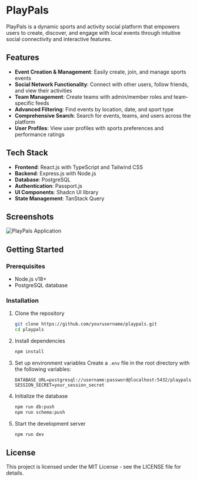 # PlayPals

PlayPals is a dynamic sports and activity social platform that empowers users to create, discover, and engage with local events through intuitive social connectivity and interactive features.

## Features

- **Event Creation & Management**: Easily create, join, and manage sports events
- **Social Network Functionality**: Connect with other users, follow friends, and view their activities
- **Team Management**: Create teams with admin/member roles and team-specific feeds
- **Advanced Filtering**: Find events by location, date, and sport type
- **Comprehensive Search**: Search for events, teams, and users across the platform
- **User Profiles**: View user profiles with sports preferences and performance ratings

## Tech Stack

- **Frontend**: React.js with TypeScript and Tailwind CSS
- **Backend**: Express.js with Node.js
- **Database**: PostgreSQL
- **Authentication**: Passport.js
- **UI Components**: Shadcn UI library
- **State Management**: TanStack Query

## Screenshots

![PlayPals Application](https://example.com/playpals-screenshot.png)

## Getting Started

### Prerequisites

- Node.js v18+
- PostgreSQL database

### Installation

1. Clone the repository
   ```bash
   git clone https://github.com/yourusername/playpals.git
   cd playpals
   ```

2. Install dependencies
   ```bash
   npm install
   ```

3. Set up environment variables
   Create a `.env` file in the root directory with the following variables:
   ```
   DATABASE_URL=postgresql://username:password@localhost:5432/playpals
   SESSION_SECRET=your_session_secret
   ```

4. Initialize the database
   ```bash
   npm run db:push
   npm run schema:push
   ```

5. Start the development server
   ```bash
   npm run dev
   ```

## License

This project is licensed under the MIT License - see the LICENSE file for details.